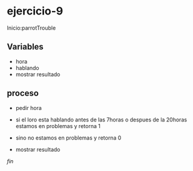 # ejercicio-9

Inicio:parrotTrouble

## Variables

- hora
- hablando
- mostrar resultado

## proceso

- pedir  hora
- si el loro esta hablando antes de las 7horas o despues de la 20horas  estamos en problemas y retorna 1

- sino no estamos en problemas y retorna 0

- mostrar resultado

*fin*
